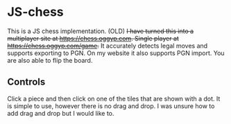 # JS-chess
This is a JS chess implementation. (OLD) ~~I have turned this into a multiplayer site at https://chess.oggyp.com. Single player at https://chess.oggyp.com/game.~~ It accurately detects legal moves and supports exporting to PGN. On my website it also supports PGN import. You are also able to flip the board. 

## Controls
Click a piece and then click on one of the tiles that are shown with a dot. It is simple to use, however there is no drag and drop. I was unsure how to add drag and drop but I would like to.

